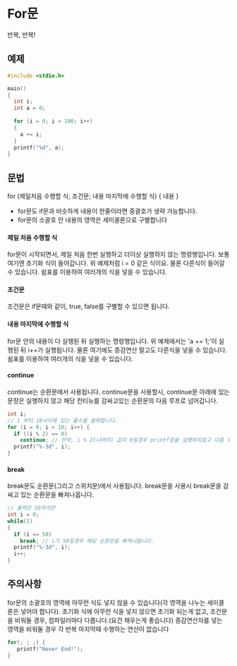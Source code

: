 For문
========
반복, 반복!

예제
-------
```c
#include <stdio.h>

main() 
{
  int i;
  int a = 0;
  
  for (i = 0; i < 100; i++) 
  {
    a += i;
  }
  printf("%d", a);
}
```

문법
----------
for (제일처음 수행할 식; 조건문; 내용 마지막에 수행할 식) { 내용 }
- for문도 if문과 비슷하게 내용이 한줄이라면 중괄호가 생략 가능합니다.
- for문의 소괄호 안 내용의 영역은 세미콜론으로 구별합니다

#### 제일 처음 수행할 식
for문이 시작되면서, 제일 처음 한번 실행하고 더이상 실행하지 않는 명령행입니다. 
보통 여기엔 초기화 식이 들어갑니다. 
위 예제처럼 i = 0 같은 식이요. 물론 다른식이 들어갈 수 있습니다. 
쉼표를 이용하여 여러개의 식을 넣을 수 있습니다.

#### 조건문
조건문은 if문때와 같이, true, false를 구별할 수 있으면 됩니다.

#### 내용 마지막에 수행할 식
for문 안의 내용이 다 실행된 뒤 실행하는 명령행입니다. 
위 예제에서는 'a += 1;'이 실행된 뒤 i++가 실행됩니다.
물론 여기에도 증감연산 말고도 다른식을 넣을 수 있습니다. 
쉼표를 이용하여 여러개의 식을 넣을 수 있습니다. 

#### continue
continue는 순환문에서 사용됩니다. continue문을 사용할시, continue문 아래에 있는 문장은 
실행하지 않고 해당 컨티뉴를 감싸고있는 순환문의 다음 루프로 넘어갑니다.
```c
int i;
// 1 부터 10사이에 있는 홀수를 출력합니다.
for (i = 0; i < 10; i++) {
  if ((i % 2) == 0)
    continue; // 만약, i % 2(나머지) 값이 0일경우 printf문을 실행하지않고 다음 루프로 넘어갑니다.
  printf("%-3d", i);
}
```

#### break
break문도 순환문(그리고 스위치문)에서 사용됩니다. 
break문을 사용시 break문을 감싸고 있는 순환문을 빠져나옵니다. 
```c
// 출력은 50까지만
int i = 0;
while(1) 
{
  if (i == 50)
    break; // i가 50일경우 해당 순환문을 빠져나옵니다.
  printf("%-3d", i);
  i++;
}
```

주의사항
---------
for문의 소괄호의 영역에 아무런 식도 넣지 않을 수 있습니다(각 영역을 나누는 세미콜론은 넣어야 합니다). 
초기화 식에 아무런 식을 넣지 않으면 초기화 되는게 없고, 
조건문을 비워둘 경우, 컴파일러마다 다릅니다.(요건 채우는게 좋습니다)
증감연산자를 넣는 영역을 비워둘 경우 각 반복 마지막때 수행하는 연산이 없습니다
```c
for(; ; ;) {
   printf("Never End!");
}
```